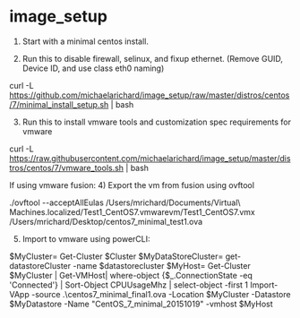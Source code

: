 # image_setup

1) Start with a minimal centos install.

2) Run this to disable firewall, selinux, and fixup ethernet. (Remove GUID, Device ID, and use class eth0 naming)

curl -L https://github.com/michaelarichard/image_setup/raw/master/distros/centos/7/minimal_install_setup.sh | bash

3)  Run this to install vmware tools and customization spec requirements for vmware

curl -L https://raw.githubusercontent.com/michaelarichard/image_setup/master/distros/centos/7/vmware_tools.sh | bash

If using vmware fusion:
4) Export the vm from fusion using ovftool

./ovftool --acceptAllEulas /Users/mrichard/Documents/Virtual\ Machines.localized/Test1_CentOS7.vmwarevm/Test1_CentOS7.vmx /Users/mrichard/Desktop/centos7_minimal_test1.ova

5) Import to vmware using powerCLI:


$MyCluster= Get-Cluster $Cluster
$MyDataStoreCluster= get-datastoreCluster -name $datastorecluster
$MyHost= Get-Cluster $MyCluster | Get-VMHost| where-object {$_.ConnectionState -eq 'Connected'} | Sort-Object CPUUsageMhz | select-object -first 1
Import-VApp -source .\centos7_minimal_final1.ova -Location $MyCluster -Datastore $MyDatastore -Name "CentOS_7_minimal_20151019" -vmhost $MyHost
